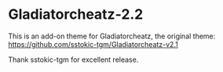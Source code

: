 # Gladiatorcheatz-2.2

This is an add-on theme for Gladiatorcheatz, the original theme: https://github.com/sstokic-tgm/Gladiatorcheatz-v2.1

Thank sstokic-tgm for excellent release.
